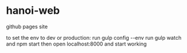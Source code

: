 hanoi-web
=============

github pages site

to set the env to dev or production: run gulp config --env <env>
run gulp watch and npm start then open localhost:8000 and start working
